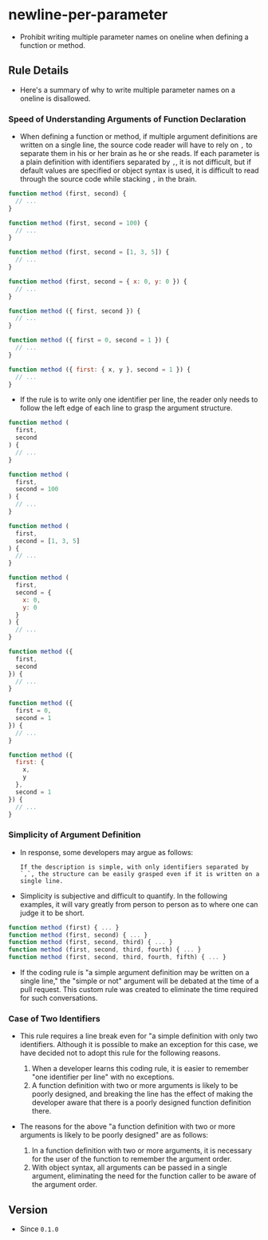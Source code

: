 # newline-per-parameter

* Prohibit writing multiple parameter names on oneline when defining a function or method.

## Rule Details

* Here's a summary of why to write multiple parameter names on a oneline is disallowed.

### Speed of Understanding Arguments of Function Declaration

* When defining a function or method, if multiple argument definitions are written on a single line, the source code reader will have to rely on `,` to separate them in his or her brain as he or she reads. If each parameter is a plain definition with identifiers separated by `,`, it is not difficult, but if default values are specified or object syntax is used, it is difficult to read through the source code while stacking `,` in the brain.

```js
function method (first, second) {
  // ...
}

function method (first, second = 100) {
  // ...
}

function method (first, second = [1, 3, 5]) {
  // ...
}

function method (first, second = { x: 0, y: 0 }) {
  // ...
}

function method ({ first, second }) {
  // ...
}

function method ({ first = 0, second = 1 }) {
  // ...
}

function method ({ first: { x, y }, second = 1 }) {
  // ...
}
```

* If the rule is to write only one identifier per line, the reader only needs to follow the left edge of each line to grasp the argument structure.

```js
function method (
  first,
  second
) {
  // ...
}

function method (
  first,
  second = 100
) {
  // ...
}

function method (
  first,
  second = [1, 3, 5]
) {
  // ...
}

function method (
  first,
  second = {
    x: 0,
    y: 0
  }
) {
  // ...
}

function method ({
  first,
  second
}) {
  // ...
}

function method ({
  first = 0,
  second = 1
}) {
  // ...
}

function method ({
  first: {
    x,
    y
  },
  second = 1
}) {
  // ...
}
```

### Simplicity of Argument Definition

* In response, some developers may argue as follows:
  ```
  If the description is simple, with only identifiers separated by `,`, the structure can be easily grasped even if it is written on a single line.
  ```

* Simplicity is subjective and difficult to quantify. In the following examples, it will vary greatly from person to person as to where one can judge it to be short.

```js
function method (first) { ... }
function method (first, second) { ... }
function method (first, second, third) { ... }
function method (first, second, third, fourth) { ... }
function method (first, second, third, fourth, fifth) { ... }
```

* If the coding rule is "a simple argument definition may be written on a single line," the "simple or not" argument will be debated at the time of a pull request. This custom rule was created to eliminate the time required for such conversations.

### Case of Two Identifiers

* This rule requires a line break even for "a simple definition with only two identifiers. Although it is possible to make an exception for this case, we have decided not to adopt this rule for the following reasons.
  1. When a developer learns this coding rule, it is easier to remember "one identifier per line" with no exceptions.
  1. A function definition with two or more arguments is likely to be poorly designed, and breaking the line has the effect of making the developer aware that there is a poorly designed function definition there.

* The reasons for the above "a function definition with two or more arguments is likely to be poorly designed" are as follows:
  1. In a function definition with two or more arguments, it is necessary for the user of the function to remember the argument order.
  1. With object syntax, all arguments can be passed in a single argument, eliminating the need for the function caller to be aware of the argument order.

## Version

* Since `0.1.0`
